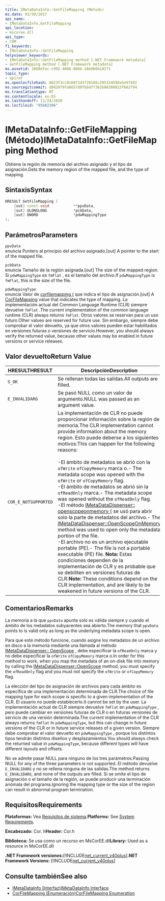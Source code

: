 ```yaml
---
title: IMetaDataInfo::GetFileMapping (Método)
ms.date: 03/30/2017
api_name:
- IMetaDataInfo.GetFileMapping
api_location:
- mscoree.dll
api_type:
- COM
f1_keywords:
- IMetaDataInfo::GetFileMapping
helpviewer_keywords:
- IMetaDataInfo::GetFileMapping method [.NET Framework metadata]
- GetFileMapping method [.NET Framework metadata]
ms.assetid: 2868dfec-c992-4606-88bb-a8e0b6b18271
topic_type:
- apiref
ms.openlocfilehash: 8823f3cc016072d3f20100c29532459da5e97492
ms.sourcegitcommit: d8020797a6657d0fbbdff362b80300815f682f94
ms.translationtype: MT
ms.contentlocale: es-ES
ms.lasthandoff: 11/24/2020
ms.locfileid: "95682396"
---
```

# <a name="imetadatainfogetfilemapping-method"></a><span data-ttu-id="9ac4a-102">IMetaDataInfo::GetFileMapping (Método)</span><span class="sxs-lookup"><span data-stu-id="9ac4a-102">IMetaDataInfo::GetFileMapping Method</span></span>

<span data-ttu-id="9ac4a-103">Obtiene la región de memoria del archivo asignado y el tipo de asignación.</span><span class="sxs-lookup"><span data-stu-id="9ac4a-103">Gets the memory region of the mapped file, and the type of mapping.</span></span>  
  
## <a name="syntax"></a><span data-ttu-id="9ac4a-104">Sintaxis</span><span class="sxs-lookup"><span data-stu-id="9ac4a-104">Syntax</span></span>  
  
```cpp  
HRESULT GetFileMapping (  
    [out] const void           **ppvData,
    [out] ULONGLONG            *pcbData,
    [out] DWORD                *pdwMappingType  
);  
```  
  
## <a name="parameters"></a><span data-ttu-id="9ac4a-105">Parámetros</span><span class="sxs-lookup"><span data-stu-id="9ac4a-105">Parameters</span></span>  

 `ppvData`  
 <span data-ttu-id="9ac4a-106">enuncia Puntero al principio del archivo asignado.</span><span class="sxs-lookup"><span data-stu-id="9ac4a-106">[out] A pointer to the start of the mapped file.</span></span>  
  
 `pcbData`  
 <span data-ttu-id="9ac4a-107">enuncia Tamaño de la región asignada.</span><span class="sxs-lookup"><span data-stu-id="9ac4a-107">[out] The size of the mapped region.</span></span> <span data-ttu-id="9ac4a-108">Si `pdwMappingType` es `fmFlat` , es el tamaño del archivo.</span><span class="sxs-lookup"><span data-stu-id="9ac4a-108">If `pdwMappingType` is `fmFlat`, this is the size of the file.</span></span>  
  
 `pdwMappingType`  
 <span data-ttu-id="9ac4a-109">enuncia Valor de [corfilemapping (](corfilemapping-enumeration.md) que indica el tipo de asignación.</span><span class="sxs-lookup"><span data-stu-id="9ac4a-109">[out] A [CorFileMapping](corfilemapping-enumeration.md) value that indicates the type of mapping.</span></span> <span data-ttu-id="9ac4a-110">La implementación actual del Common Language Runtime (CLR) siempre devuelve `fmFlat` .</span><span class="sxs-lookup"><span data-stu-id="9ac4a-110">The current implementation of the common language runtime (CLR) always returns `fmFlat`.</span></span> <span data-ttu-id="9ac4a-111">Otros valores se reservan para un uso futuro.</span><span class="sxs-lookup"><span data-stu-id="9ac4a-111">Other values are reserved for future use.</span></span> <span data-ttu-id="9ac4a-112">Sin embargo, siempre debe comprobar el valor devuelto, ya que otros valores pueden estar habilitados en versiones futuras o versiones de servicio.</span><span class="sxs-lookup"><span data-stu-id="9ac4a-112">However, you should always verify the returned value, because other values may be enabled in future versions or service releases.</span></span>  
  
## <a name="return-value"></a><span data-ttu-id="9ac4a-113">Valor devuelto</span><span class="sxs-lookup"><span data-stu-id="9ac4a-113">Return Value</span></span>  
  
|<span data-ttu-id="9ac4a-114">HRESULT</span><span class="sxs-lookup"><span data-stu-id="9ac4a-114">HRESULT</span></span>|<span data-ttu-id="9ac4a-115">Descripción</span><span class="sxs-lookup"><span data-stu-id="9ac4a-115">Description</span></span>|  
|-------------|-----------------|  
|`S_OK`|<span data-ttu-id="9ac4a-116">Se rellenan todas las salidas.</span><span class="sxs-lookup"><span data-stu-id="9ac4a-116">All outputs are filled.</span></span>|  
|`E_INVALIDARG`|<span data-ttu-id="9ac4a-117">Se pasó NULL como un valor de argumento.</span><span class="sxs-lookup"><span data-stu-id="9ac4a-117">NULL was passed as an argument value.</span></span>|  
|`COR_E_NOTSUPPORTED`|<span data-ttu-id="9ac4a-118">La implementación de CLR no puede proporcionar información sobre la región de memoria.</span><span class="sxs-lookup"><span data-stu-id="9ac4a-118">The CLR implementation cannot provide information about the memory region.</span></span> <span data-ttu-id="9ac4a-119">Esto puede deberse a los siguientes motivos:</span><span class="sxs-lookup"><span data-stu-id="9ac4a-119">This can happen for the following reasons:</span></span><br /><br /> <span data-ttu-id="9ac4a-120">-El ámbito de metadatos se abrió con la `ofWrite` `ofCopyMemory` marca o.</span><span class="sxs-lookup"><span data-stu-id="9ac4a-120">-   The metadata scope was opened with the `ofWrite` or `ofCopyMemory` flag.</span></span><br /><span data-ttu-id="9ac4a-121">-El ámbito de metadatos se abrió sin la `ofReadOnly` marca.</span><span class="sxs-lookup"><span data-stu-id="9ac4a-121">-   The metadata scope was opened without the `ofReadOnly` flag.</span></span><br /><span data-ttu-id="9ac4a-122">-El método [IMetaDataDispenser:: openscopeonmemory (](imetadatadispenser-openscopeonmemory-method.md) se usó para abrir solo la parte de metadatos del archivo.</span><span class="sxs-lookup"><span data-stu-id="9ac4a-122">-   The [IMetaDataDispenser::OpenScopeOnMemory](imetadatadispenser-openscopeonmemory-method.md) method was used to open only the metadata portion of the file.</span></span><br /><span data-ttu-id="9ac4a-123">-El archivo no es un archivo ejecutable portable (PE).</span><span class="sxs-lookup"><span data-stu-id="9ac4a-123">-   The file is not a portable executable (PE) file.</span></span> <span data-ttu-id="9ac4a-124">**Nota:**  Estas condiciones dependen de la implementación de CLR y es probable que se debiliten en versiones futuras de CLR.</span><span class="sxs-lookup"><span data-stu-id="9ac4a-124">**Note:**  These conditions depend on the CLR implementation, and are likely to be weakened in future versions of the CLR.</span></span>|  
  
## <a name="remarks"></a><span data-ttu-id="9ac4a-125">Comentarios</span><span class="sxs-lookup"><span data-stu-id="9ac4a-125">Remarks</span></span>  

 <span data-ttu-id="9ac4a-126">La memoria a la que `ppvData` apunta solo es válida siempre y cuando el ámbito de los metadatos subyacentes sea abierto.</span><span class="sxs-lookup"><span data-stu-id="9ac4a-126">The memory that `ppvData` points to is valid only as long as the underlying metadata scope is open.</span></span>  
  
 <span data-ttu-id="9ac4a-127">Para que este método funcione, cuando asigne los metadatos de un archivo en disco a la memoria mediante una llamada al método [IMetaDataDispenser:: OpenScope](imetadatadispenser-openscope-method.md) , debe especificar la `ofReadOnly` marca y no debe especificar la `ofWrite` `ofCopyMemory` marca o.</span><span class="sxs-lookup"><span data-stu-id="9ac4a-127">In order for this method to work, when you map the metadata of an on-disk file into memory by calling the [IMetaDataDispenser::OpenScope](imetadatadispenser-openscope-method.md) method, you must specify the `ofReadOnly` flag and you must not specify the `ofWrite` or `ofCopyMemory` flag.</span></span>  
  
 <span data-ttu-id="9ac4a-128">La elección del tipo de asignación de archivos para cada ámbito es específica de una implementación determinada de CLR.</span><span class="sxs-lookup"><span data-stu-id="9ac4a-128">The choice of file mapping type for each scope is specific to a given implementation of the CLR.</span></span> <span data-ttu-id="9ac4a-129">El usuario no puede establecerlo.</span><span class="sxs-lookup"><span data-stu-id="9ac4a-129">It cannot be set by the user.</span></span> <span data-ttu-id="9ac4a-130">La implementación actual de CLR siempre devuelve `fmFlat` en `pdwMappingType` , pero puede cambiar en versiones futuras de CLR o en futuras versiones de servicio de una versión determinada.</span><span class="sxs-lookup"><span data-stu-id="9ac4a-130">The current implementation of the CLR always returns `fmFlat` in `pdwMappingType`, but this can change in future versions of the CLR or in future service releases of a given version.</span></span> <span data-ttu-id="9ac4a-131">Siempre debe comprobar el valor devuelto en `pdwMappingType` , porque los distintos tipos tendrán distintos diseños y desplazamientos.</span><span class="sxs-lookup"><span data-stu-id="9ac4a-131">You should always check the returned value in `pdwMappingType`, because different types will have different layouts and offsets.</span></span>  
  
 <span data-ttu-id="9ac4a-132">No se admite pasar NULL para ninguno de los tres parámetros.</span><span class="sxs-lookup"><span data-stu-id="9ac4a-132">Passing NULL for any of the three parameters is not supported.</span></span> <span data-ttu-id="9ac4a-133">El método devuelve `E_INVALIDARG` y no se rellena ninguna de las salidas.</span><span class="sxs-lookup"><span data-stu-id="9ac4a-133">The method returns `E_INVALIDARG`, and none of the outputs are filled.</span></span> <span data-ttu-id="9ac4a-134">Si se omite el tipo de asignación o el tamaño de la región, se puede producir una terminación anómala del programa.</span><span class="sxs-lookup"><span data-stu-id="9ac4a-134">Ignoring the mapping type or the size of the region can result in abnormal program termination.</span></span>  
  
## <a name="requirements"></a><span data-ttu-id="9ac4a-135">Requisitos</span><span class="sxs-lookup"><span data-stu-id="9ac4a-135">Requirements</span></span>  

 <span data-ttu-id="9ac4a-136">**Plataformas:** Vea [Requisitos de sistema](../../get-started/system-requirements.md).</span><span class="sxs-lookup"><span data-stu-id="9ac4a-136">**Platforms:** See [System Requirements](../../get-started/system-requirements.md).</span></span>  
  
 <span data-ttu-id="9ac4a-137">**Encabezado:** Cor. h</span><span class="sxs-lookup"><span data-stu-id="9ac4a-137">**Header:** Cor.h</span></span>  
  
 <span data-ttu-id="9ac4a-138">**Biblioteca:** Se usa como un recurso en MsCorEE.dll</span><span class="sxs-lookup"><span data-stu-id="9ac4a-138">**Library:** Used as a resource in MsCorEE.dll</span></span>  
  
 <span data-ttu-id="9ac4a-139">**.NET Framework versiones:**[!INCLUDE[net_current_v40plus](../../../../includes/net-current-v40plus-md.md)]</span><span class="sxs-lookup"><span data-stu-id="9ac4a-139">**.NET Framework Versions:** [!INCLUDE[net_current_v40plus](../../../../includes/net-current-v40plus-md.md)]</span></span>  
  
## <a name="see-also"></a><span data-ttu-id="9ac4a-140">Consulte también</span><span class="sxs-lookup"><span data-stu-id="9ac4a-140">See also</span></span>

- [<span data-ttu-id="9ac4a-141">IMetaDataInfo (Interfaz)</span><span class="sxs-lookup"><span data-stu-id="9ac4a-141">IMetaDataInfo Interface</span></span>](imetadatainfo-interface.md)
- [<span data-ttu-id="9ac4a-142">CorFileMapping (Enumeración)</span><span class="sxs-lookup"><span data-stu-id="9ac4a-142">CorFileMapping Enumeration</span></span>](corfilemapping-enumeration.md)
